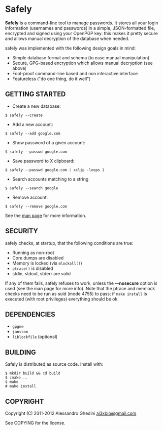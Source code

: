Safely
======

**Safely** is a command-line tool to manage passwords. It stores all your
login information (usernames and passwords) in a simple, JSON-formatted
file, encrypted and signed using your OpenPGP key: this makes it pretty
secure and allows manual decryption of the database when needed.

safely was implemented with the following design goals in mind:

 * Simple database format and schema (to ease manual manipulation)
 * Secure, GPG-based encryption which allows manual decryption (see above)
 * Fool-proof command-line based and non interactive interface
 * Featureless ("do one thing, do it well")

## GETTING STARTED

 * Create a new database:

~~~~
$ safely --create
~~~~

 * Add a new account:

~~~~
$ safely --add google.com
~~~~

 * Show password of a given account:

~~~~
$ safely --passwd google.com
~~~~

 * Save password to X clipboard:

~~~~
$ safely --passwd google.com | xclip -loops 1
~~~~

 * Search accounts matching to a string:

~~~~
$ safely --search google
~~~~

 * Remove account:

~~~~
$ safely --remove google.com
~~~~

See the [man page](http://alexbio.github.com/Safely/safely.1.html) for more information.

## SECURITY

safely checks, at startup, that the following conditions are true:

 * Running as non-root
 * Core dumps are disabled
 * Memory is locked (via `mlockall()`)
 * `ptrace()` is disabled
 * stdin, stdout, stderr are valid

If any of them fails, safely refuses to work, unless the **--nosecure**
option is used (see the man page for more info). Note that the ptrace and
memlock checks need to be run as suid (mode 4755) to pass; if `make install`
is executed (with root privileges) everything should be ok.

## DEPENDENCIES

 * `gpgme`
 * `jansson`
 * `liblockfile` (optional)

## BUILDING

Safely is distributed as source code. Install with:

~~~~
$ mkdir build && cd build
$ cmake ..
$ make
# make install
~~~~

## COPYRIGHT

Copyright (C) 2011-2012 Alessandro Ghedini <al3xbio@gmail.com>

See COPYING for the license.
